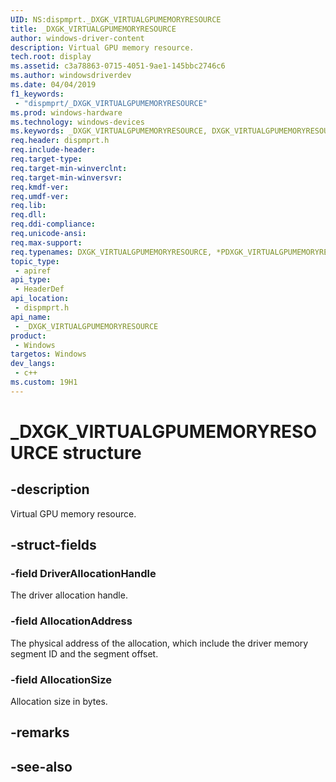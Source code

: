 ```yaml
---
UID: NS:dispmprt._DXGK_VIRTUALGPUMEMORYRESOURCE
title: _DXGK_VIRTUALGPUMEMORYRESOURCE
author: windows-driver-content
description: Virtual GPU memory resource.
tech.root: display
ms.assetid: c3a78863-0715-4051-9ae1-145bbc2746c6
ms.author: windowsdriverdev
ms.date: 04/04/2019 
f1_keywords:
 - "dispmprt/_DXGK_VIRTUALGPUMEMORYRESOURCE"
ms.prod: windows-hardware
ms.technology: windows-devices
ms.keywords: _DXGK_VIRTUALGPUMEMORYRESOURCE, DXGK_VIRTUALGPUMEMORYRESOURCE, *PDXGK_VIRTUALGPUMEMORYRESOURCE, 
req.header: dispmprt.h
req.include-header:
req.target-type:
req.target-min-winverclnt:
req.target-min-winversvr:
req.kmdf-ver:
req.umdf-ver:
req.lib:
req.dll:
req.ddi-compliance:
req.unicode-ansi:
req.max-support:
req.typenames: DXGK_VIRTUALGPUMEMORYRESOURCE, *PDXGK_VIRTUALGPUMEMORYRESOURCE
topic_type: 
 - apiref
api_type: 
 - HeaderDef
api_location: 
 - dispmprt.h
api_name: 
 - _DXGK_VIRTUALGPUMEMORYRESOURCE
product: 
 - Windows
targetos: Windows
dev_langs:
 - c++
ms.custom: 19H1
---
```


# _DXGK_VIRTUALGPUMEMORYRESOURCE structure

## -description

Virtual GPU memory resource.

## -struct-fields

### -field DriverAllocationHandle

The driver allocation handle.

### -field AllocationAddress

The physical address of the allocation, which include the driver memory segment ID and the segment offset.

### -field AllocationSize
 
Allocation size in bytes.

## -remarks

## -see-also
